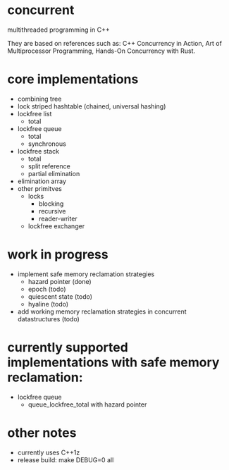 # concurrent
multithreaded programming in C++

They are based on references such as: C++ Concurrency in Action, Art of Multiprocessor Programming, Hands-On Concurrency with Rust.
  
# core implementations
  - combining tree
  - lock striped hashtable (chained, universal hashing)
  - lockfree list
    - total
  - lockfree queue
    - total
    - synchronous
  - lockfree stack
    - total
    - split reference
    - partial elimination
  - elimination array
  - other primitves
    - locks
      - blocking
      - recursive
      - reader-writer
    - lockfree exchanger

# work in progress
  - implement safe memory reclamation strategies
    - hazard pointer (done)
    - epoch (todo)
	- quiescent state (todo)
	- hyaline (todo)
  - add working memory reclamation strategies in concurrent datastructures (todo)

# currently supported implementations with safe memory reclamation:
  - lockfree queue
    - queue_lockfree_total with hazard pointer

# other notes
  - currently uses C++1z
  - release build: make DEBUG=0 all
